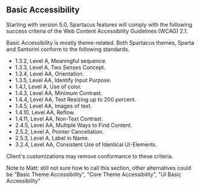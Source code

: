 ## Basic Accessibility

Starting with version 5.0, Spartacus features will comply with the following success criteria of the Web Content Accessibility Guidelines (WCAG) 2.1.

Basic Accessibility is mostly theme-related. Both Spartacus themes, Sparta and Santorini conform to the following standards.

- 1.3.2, Level A, Meaningful sequence.
- 1.3.3, Level A, Two Senses Concept.
- 1.3.4, Level AA, Orientation.
- 1.3.5, Level AA, Identify Input Purpose.
- 1.4.1, Level A, Use of color.
- 1.4.3, Level AA, Minimum Contrast.
- 1.4.4, Level AA, Text Resizing up to 200 percent.
- 1.4.5, Level AA, Images of text.
- 1.4.10, Level AA, Reflow.
- 1.4.11, Level AA, Non-Text Contrast.
- 2.4.5, Level AA, Multiple Ways to Find Content.
- 2.5.2, Level A, Pointer Cancellation.
- 2.5.3, Level A, Label in Name.
- 3.2.4, Level AA, Consistent Use of Identical UI-Elements.

Client's customizations may remove conformance to these criteria.

Note to Matt: still not sure how to call this section, other alternatives could be "Basic Theme Accessibility", "Core Theme Accessibility", "UI Basic Accessibility"
